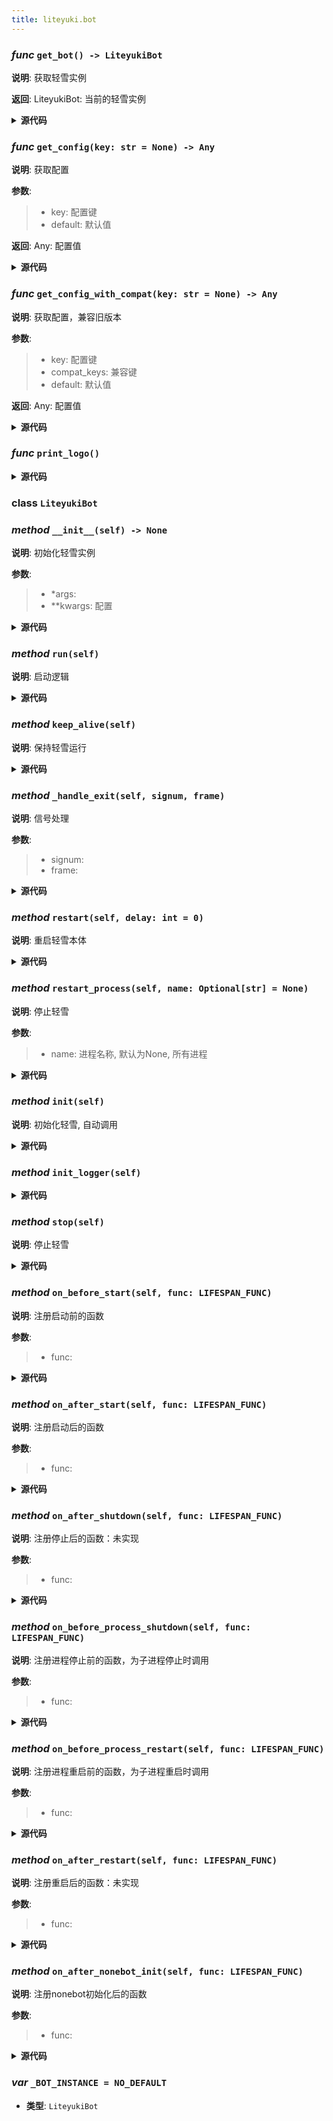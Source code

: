```yaml
---
title: liteyuki.bot
---
```

### *func* `get_bot() -> LiteyukiBot`



**说明**: 获取轻雪实例


**返回**: LiteyukiBot: 当前的轻雪实例


<details>
<summary> <b>源代码</b> </summary>

```python
def get_bot() -> LiteyukiBot:
    """
    获取轻雪实例

    Returns:
        LiteyukiBot: 当前的轻雪实例
    """
    if IS_MAIN_PROCESS:
        if _BOT_INSTANCE is None:
            raise RuntimeError('Liteyuki instance not initialized.')
        return _BOT_INSTANCE
    else:
        raise RuntimeError("Can't get bot instance in sub process.")
```
</details>

### *func* `get_config(key: str = None) -> Any`



**说明**: 获取配置

**参数**:
> - key: 配置键  
> - default: 默认值  

**返回**: Any: 配置值


<details>
<summary> <b>源代码</b> </summary>

```python
def get_config(key: str, default: Any=None) -> Any:
    """
    获取配置
    Args:
        key: 配置键
        default: 默认值

    Returns:
        Any: 配置值
    """
    return get_bot().config.get(key, default)
```
</details>

### *func* `get_config_with_compat(key: str = None) -> Any`



**说明**: 获取配置，兼容旧版本

**参数**:
> - key: 配置键  
> - compat_keys: 兼容键  
> - default: 默认值  

**返回**: Any: 配置值


<details>
<summary> <b>源代码</b> </summary>

```python
def get_config_with_compat(key: str, compat_keys: tuple[str], default: Any=None) -> Any:
    """
    获取配置，兼容旧版本
    Args:
        key: 配置键
        compat_keys: 兼容键
        default: 默认值

    Returns:
        Any: 配置值
    """
    if key in get_bot().config:
        return get_bot().config[key]
    for compat_key in compat_keys:
        if compat_key in get_bot().config:
            logger.warning(f'Config key "{compat_key}" will be deprecated, use "{key}" instead.')
            return get_bot().config[compat_key]
    return default
```
</details>

### *func* `print_logo()`


<details>
<summary> <b>源代码</b> </summary>

```python
def print_logo():
    print('\x1b[34m' + '\n     __        ______  ________  ________  __      __  __    __  __    __  ______ \n    /  |      /      |/        |/        |/  \\    /  |/  |  /  |/  |  /  |/      |\n    $$ |      $$$$$$/ $$$$$$$$/ $$$$$$$$/ $$  \\  /$$/ $$ |  $$ |$$ | /$$/ $$$$$$/ \n    $$ |        $$ |     $$ |   $$ |__     $$  \\/$$/  $$ |  $$ |$$ |/$$/    $$ |  \n    $$ |        $$ |     $$ |   $$    |     $$  $$/   $$ |  $$ |$$  $$<     $$ |  \n    $$ |        $$ |     $$ |   $$$$$/       $$$$/    $$ |  $$ |$$$$$  \\    $$ |  \n    $$ |_____  _$$ |_    $$ |   $$ |_____     $$ |    $$ \\__$$ |$$ |$$  \\  _$$ |_ \n    $$       |/ $$   |   $$ |   $$       |    $$ |    $$    $$/ $$ | $$  |/ $$   |\n    $$$$$$$$/ $$$$$$/    $$/    $$$$$$$$/     $$/      $$$$$$/  $$/   $$/ $$$$$$/ \n                ' + '\x1b[0m')
```
</details>

### **class** `LiteyukiBot`
### *method* `__init__(self) -> None`



**说明**: 初始化轻雪实例

**参数**:
> - *args:   
> - **kwargs: 配置  


<details>
<summary> <b>源代码</b> </summary>

```python
def __init__(self, *args, **kwargs) -> None:
    """
        初始化轻雪实例
        Args:
            *args:
            **kwargs: 配置

        """
    '常规操作'
    print_logo()
    global _BOT_INSTANCE
    _BOT_INSTANCE = self
    '配置'
    self.config: dict[str, Any] = kwargs
    '初始化'
    self.init(**self.config)
    logger.info('Liteyuki is initializing...')
    '生命周期管理'
    self.lifespan = Lifespan()
    self.process_manager: ProcessManager = ProcessManager(lifespan=self.lifespan)
    '事件循环'
    self.loop = asyncio.new_event_loop()
    asyncio.set_event_loop(self.loop)
    self.stop_event = threading.Event()
    self.call_restart_count = 0
    '加载插件加载器'
    load_plugin('liteyuki.plugins.plugin_loader')
    '信号处理'
    signal.signal(signal.SIGINT, self._handle_exit)
    signal.signal(signal.SIGTERM, self._handle_exit)
    atexit.register(self.process_manager.terminate_all)
```
</details>

### *method* `run(self)`



**说明**: 启动逻辑


<details>
<summary> <b>源代码</b> </summary>

```python
def run(self):
    """
        启动逻辑
        """
    self.lifespan.before_start()
    self.process_manager.start_all()
    self.lifespan.after_start()
    self.keep_alive()
```
</details>

### *method* `keep_alive(self)`



**说明**: 保持轻雪运行


<details>
<summary> <b>源代码</b> </summary>

```python
def keep_alive(self):
    """
        保持轻雪运行
        Returns:

        """
    try:
        while not self.stop_event.is_set():
            time.sleep(0.5)
    except KeyboardInterrupt:
        logger.info('Liteyuki is stopping...')
        self.stop()
```
</details>

### *method* `_handle_exit(self, signum, frame)`



**说明**: 信号处理

**参数**:
> - signum:   
> - frame:   


<details>
<summary> <b>源代码</b> </summary>

```python
def _handle_exit(self, signum, frame):
    """
        信号处理
        Args:
            signum:
            frame:

        Returns:

        """
    logger.info('Received signal, stopping all processes.')
    self.stop()
    sys.exit(0)
```
</details>

### *method* `restart(self, delay: int = 0)`



**说明**: 重启轻雪本体


<details>
<summary> <b>源代码</b> </summary>

```python
def restart(self, delay: int=0):
    """
        重启轻雪本体
        Returns:

        """
    if self.call_restart_count < 1:
        executable = sys.executable
        args = sys.argv
        logger.info('Restarting LiteyukiBot...')
        time.sleep(delay)
        if platform.system() == 'Windows':
            cmd = 'start'
        elif platform.system() == 'Linux':
            cmd = 'nohup'
        elif platform.system() == 'Darwin':
            cmd = 'open'
        else:
            cmd = 'nohup'
        self.process_manager.terminate_all()
        threading.Thread(target=os.system, args=(f"{cmd} {executable} {' '.join(args)}",)).start()
        sys.exit(0)
    self.call_restart_count += 1
```
</details>

### *method* `restart_process(self, name: Optional[str] = None)`



**说明**: 停止轻雪

**参数**:
> - name: 进程名称, 默认为None, 所有进程  


<details>
<summary> <b>源代码</b> </summary>

```python
def restart_process(self, name: Optional[str]=None):
    """
        停止轻雪
        Args:
            name: 进程名称, 默认为None, 所有进程
        Returns:
        """
    self.lifespan.before_process_shutdown()
    self.lifespan.before_process_shutdown()
    if name is not None:
        chan_active = get_channel(f'{name}-active')
        chan_active.send(1)
    else:
        for process_name in self.process_manager.processes:
            chan_active = get_channel(f'{process_name}-active')
            chan_active.send(1)
```
</details>

### *method* `init(self)`



**说明**: 初始化轻雪, 自动调用


<details>
<summary> <b>源代码</b> </summary>

```python
def init(self, *args, **kwargs):
    """
        初始化轻雪, 自动调用
        Returns:

        """
    self.init_logger()
```
</details>

### *method* `init_logger(self)`


<details>
<summary> <b>源代码</b> </summary>

```python
def init_logger(self):
    init_log(config=self.config)
```
</details>

### *method* `stop(self)`



**说明**: 停止轻雪


<details>
<summary> <b>源代码</b> </summary>

```python
def stop(self):
    """
        停止轻雪
        Returns:

        """
    self.stop_event.set()
    self.loop.stop()
```
</details>

### *method* `on_before_start(self, func: LIFESPAN_FUNC)`



**说明**: 注册启动前的函数

**参数**:
> - func:   


<details>
<summary> <b>源代码</b> </summary>

```python
def on_before_start(self, func: LIFESPAN_FUNC):
    """
        注册启动前的函数
        Args:
            func:

        Returns:

        """
    return self.lifespan.on_before_start(func)
```
</details>

### *method* `on_after_start(self, func: LIFESPAN_FUNC)`



**说明**: 注册启动后的函数

**参数**:
> - func:   


<details>
<summary> <b>源代码</b> </summary>

```python
def on_after_start(self, func: LIFESPAN_FUNC):
    """
        注册启动后的函数
        Args:
            func:

        Returns:

        """
    return self.lifespan.on_after_start(func)
```
</details>

### *method* `on_after_shutdown(self, func: LIFESPAN_FUNC)`



**说明**: 注册停止后的函数：未实现

**参数**:
> - func:   


<details>
<summary> <b>源代码</b> </summary>

```python
def on_after_shutdown(self, func: LIFESPAN_FUNC):
    """
        注册停止后的函数：未实现
        Args:
            func:

        Returns:

        """
    return self.lifespan.on_after_shutdown(func)
```
</details>

### *method* `on_before_process_shutdown(self, func: LIFESPAN_FUNC)`



**说明**: 注册进程停止前的函数，为子进程停止时调用

**参数**:
> - func:   


<details>
<summary> <b>源代码</b> </summary>

```python
def on_before_process_shutdown(self, func: LIFESPAN_FUNC):
    """
        注册进程停止前的函数，为子进程停止时调用
        Args:
            func:

        Returns:

        """
    return self.lifespan.on_before_process_shutdown(func)
```
</details>

### *method* `on_before_process_restart(self, func: LIFESPAN_FUNC)`



**说明**: 注册进程重启前的函数，为子进程重启时调用

**参数**:
> - func:   


<details>
<summary> <b>源代码</b> </summary>

```python
def on_before_process_restart(self, func: LIFESPAN_FUNC):
    """
        注册进程重启前的函数，为子进程重启时调用
        Args:
            func:

        Returns:

        """
    return self.lifespan.on_before_process_restart(func)
```
</details>

### *method* `on_after_restart(self, func: LIFESPAN_FUNC)`



**说明**: 注册重启后的函数：未实现

**参数**:
> - func:   


<details>
<summary> <b>源代码</b> </summary>

```python
def on_after_restart(self, func: LIFESPAN_FUNC):
    """
        注册重启后的函数：未实现
        Args:
            func:

        Returns:

        """
    return self.lifespan.on_after_restart(func)
```
</details>

### *method* `on_after_nonebot_init(self, func: LIFESPAN_FUNC)`



**说明**: 注册nonebot初始化后的函数

**参数**:
> - func:   


<details>
<summary> <b>源代码</b> </summary>

```python
def on_after_nonebot_init(self, func: LIFESPAN_FUNC):
    """
        注册nonebot初始化后的函数
        Args:
            func:

        Returns:

        """
    return self.lifespan.on_after_nonebot_init(func)
```
</details>

### ***var*** `_BOT_INSTANCE = NO_DEFAULT`

- **类型**: `LiteyukiBot`

